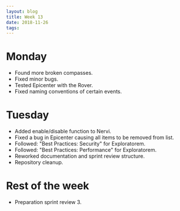 ```yaml
---
layout: blog
title: Week 13
date: 2018-11-26
tags:
---
```

# Monday
* Found more broken compasses.
* Fixed minor bugs.
* Tested Epicenter with the Rover.
* Fixed naming conventions of certain events.

# Tuesday
* Added enable/disable function to Nervi.
* Fixed a bug in Epicenter causing all items to be removed from list.
* Followed: "Best Practices: Security" for Exploratorem.
* Followed: "Best Practices: Performance" for Exploratorem.
* Reworked documentation and sprint review structure.
* Repository cleanup.

# Rest of the week
* Preparation sprint review 3.
